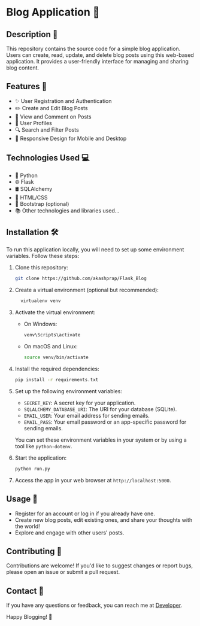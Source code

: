 
# Blog Application 📝



## Description 📖

This repository contains the source code for a simple blog application. Users can create, read, update, and delete blog posts using this web-based application. It provides a user-friendly interface for managing and sharing blog content.

## Features 🚀

- ✨ User Registration and Authentication
- ✏️ Create and Edit Blog Posts
- 💬 View and Comment on Posts
- 👤 User Profiles
- 🔍 Search and Filter Posts
- 📱 Responsive Design for Mobile and Desktop

## Technologies Used 💻

- 🐍 Python
- 🌐 Flask
- 🛢️ SQLAlchemy
- 🎨 HTML/CSS
- 📱 Bootstrap (optional)
- 📚 Other technologies and libraries used...

## Installation 🛠️

To run this application locally, you will need to set up some environment variables. Follow these steps:

1. Clone this repository:

   ```bash
   git clone https://github.com/akashprap/Flask_Blog
   ```

2. Create a virtual environment (optional but recommended):

   ```bash
     virtualenv venv
   ```

3. Activate the virtual environment:

   - On Windows:

     ```bash
     venv\Scripts\activate
     ```

   - On macOS and Linux:

     ```bash
     source venv/bin/activate
     ```

4. Install the required dependencies:

   ```bash
   pip install -r requirements.txt
   ```

5. Set up the following environment variables:

   - `SECRET_KEY`: A secret key for your application.
   - `SQLALCHEMY_DATABASE_URI`: The URI for your database (SQLite).
   - `EMAIL_USER`: Your email address for sending emails.
   - `EMAIL_PASS`: Your email password or an app-specific password for sending emails.

   You can set these environment variables in your system or by using a tool like `python-dotenv`.

6. Start the application:

   ```bash
   python run.py
   ```

7. Access the app in your web browser at `http://localhost:5000`.

## Usage 📝

- Register for an account or log in if you already have one.
- Create new blog posts, edit existing ones, and share your thoughts with the world!
- Explore and engage with other users' posts.

## Contributing 🤝

Contributions are welcome! If you'd like to suggest changes or report bugs, please open an issue or submit a pull request.


## Contact 📧

If you have any questions or feedback, you can reach me at [Developer](mailto:akashprap2002@gmail.com).

Happy Blogging! 🚀
